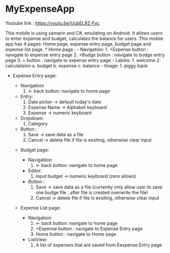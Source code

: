 # MyExpenseApp
Youtube link : https://youtu.be/UubEL9Z-Fxc

<Summary>
This mobile is using xamarin and C#, emulating on Android. It allows users to enter expense and budget, calculates the balance for users.

<Design>
This mobile app has 4 pages: Home page, expense entry page, budget page and expense list page.
  * Home page : 
      - Navigation: 
          1. +Expense button : navigate to enpense entry page
          2. +Budge button : navigate to budge entry page
          3. + button : navigate to expense entry page
      - Labels:
          1. welcome
          2. calculataion
                a. budget
                b. expense
                c. balance
      - Image:
          1. piggy bank
  
  * Expense Entry page:
      - Navigatiion
          1. <- back button: navigate to home page
      - Entry:
          1. Date picker -> default today's date
          2. Expense Name -> Alphabet keyboard
          3. Expense -> numeric keyboard
      - Dropdown:
          1. Category
      - Button :
          1. Save -> save data as a file
          2. Cancel -> delete file if file is exsiting, otherwise clear input
          
    * Budget page:
       - Navigatiion
           1. <- back button: navigate to home page
       - Editor:
           1. input budget -> numeric keyboard (zero allows)          
       - Button :
           1. Save -> save data as a file (currently only allow user to save one budge file , after file is created overwrite the file)
           2. Cancel -> delete file if file is exsiting, otherwise clear input
          
    * Expense List page:
       - Navigation:
           1. <- back button: navigate to home page
           2. +Expense button : navigate to Expense Entry page
           3. Home button : navigate to Home page
       - ListView:
           1. A list of expenses that are saved from Eexpense Entry page
